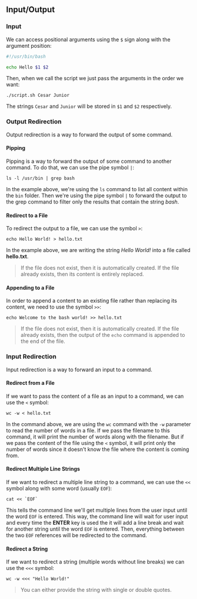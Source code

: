 ## Input/Output

### Input

We can access positional arguments using the `$` sign along with the argument position:

```sh
#!/usr/bin/bash

echo Hello $1 $2
```

Then, when we call the script we just pass the arguments in the order we want:

```
./script.sh Cesar Junior
```

The strings `Cesar` and `Junior` will be stored in `$1` and `$2` respectively.

### Output Redirection

Output redirection is a way to forward the output of some command.

#### Pipping

Pipping is a way to forward the output of some command to another command. To do that, we can use the pipe symbol `|`:

```
ls -l /usr/bin | grep bash
```

In the example above, we're using the `ls` command to list all content within the `bin` folder. Then we're using the pipe symbol `|` to forward the output to the grep command to filter only the results that contain the string *bash*.

#### Redirect to a File

To redirect the output to a file, we can use the symbol `>`:

```
echo Hello World! > hello.txt
```

In the example above, we are writing the string *Hello World!* into a file called **hello.txt**.

> If the file does not exist, then it is automatically created. If the file already exists, then its content is entirely replaced.

#### Appending to a File

In order to append a content to an existing file rather than replacing its content, we need to use the symbol `>>`:

```
echo Welcome to the bash world! >> hello.txt
```

> If the file does not exist, then it is automatically created. If the file already exists, then the output of the `echo` command is appended to the end of the file.

### Input Redirection

Input redirection is a way to forward an input to a command.

#### Redirect from a File

If we want to pass the content of a file as an input to a command, we can use the `<` symbol:

```
wc -w < hello.txt
```

In the command above, we are using the `wc` command with the `-w` parameter to read the number of words in a file. If we pass the filename to this command, it will print the number of words along with the filename. But if we pass the content of the file using the `<` symbol, it will print only the number of words since it doesn't know the file where the content is coming from.

#### Redirect Multiple Line Strings

If we want to redirect a multiple line string to a command, we can use the `<<` symbol along with some word (usually `EOF`):

```
cat << `EOF`
```

This tells the command line we'll get multiple lines from the user input until the word `EOF` is entered. This way, the command line will wait for user input and every time the **ENTER** key is used the it will add a line break and wait for another string until the word `EOF` is entered. Then, everything between the two `EOF` references will be redirected to the command.

#### Redirect a String

If we want to redirect a string (multiple words without line breaks) we can use the `<<<` symbol:

```
wc -w <<< "Hello World!"
```

> You can either provide the string with single or double quotes.